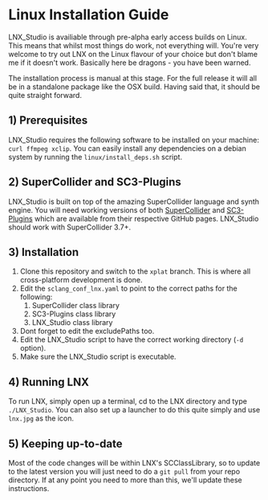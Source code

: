 # Linux Installation Guide

LNX_Studio is availiable through pre-alpha early access builds on Linux. This means that whilst most things do work, not everything will. You're very welcome to try out LNX on the Linux flavour of your choice but don't blame me if it doesn't work. Basically here be dragons - you have been warned.

The installation process is manual at this stage. For the full release it will all be in a standalone package like the OSX build. Having said that, it should be quite straight forward.

## 1) Prerequisites

LNX_Studio requires the following software to be installed on your machine: `curl ffmpeg xclip`. You can easily install any dependencies on a debian system by running the `linux/install_deps.sh` script.

## 2) SuperCollider and SC3-Plugins

LNX_Studio is built on top of the amazing SuperCollider language and synth engine. You will need working versions of both [SuperCollider](https://github.com/supercollider/supercollider) and [SC3-Plugins](https://github.com/supercollider/sc3-plugins) which are available from their respective GitHub pages. LNX_Studio should work with SuperCollider 3.7+.

## 3) Installation

1. Clone this repository and switch to the `xplat` branch. This is where all cross-platform development is done.
3. Edit the `sclang_conf_lnx.yaml` to point to the correct paths for the following:
    1.  SuperCollider class library
    2.  SC3-Plugins class library
    3.  LNX_Studio class library
4. Dont forget to edit the excludePaths too.
5. Edit the LNX_Studio script to have the correct working directory (`-d` option).
6. Make sure the LNX_Studio script is executable.

## 4) Running LNX

To run LNX, simply open up a terminal, cd to the LNX directory and type `./LNX_Studio`. You can also set up a launcher to do this quite simply and use `lnx.jpg` as the icon.

## 5) Keeping up-to-date

Most of the code changes will be within LNX's SCClassLibrary, so to update to the latest version you will just need to do a `git pull` from your repo directory. If at any point you need to more than this, we'll update these instructions.